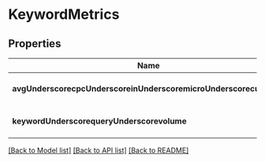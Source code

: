 # KeywordMetrics

## Properties
Name | Type | Description | Notes
------------ | ------------- | ------------- | -------------
**avgUnderscorecpcUnderscoreinUnderscoremicroUnderscorecurrency** | **integer** | avg_cpc_in_micro_currency | [optional] [default to null]
**keywordUnderscorequeryUnderscorevolume** | **string** | keyword_query_volume | [optional] [default to null]

[[Back to Model list]](../README.md#documentation-for-models) [[Back to API list]](../README.md#documentation-for-api-endpoints) [[Back to README]](../README.md)



